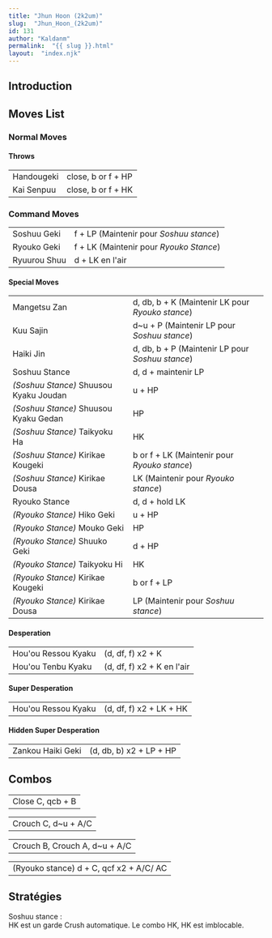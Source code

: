 ```yaml
---
title: "Jhun Hoon (2k2um)"
slug:  "Jhun_Hoon_(2k2um)"
id: 131
author: "Kaldanm"
permalink:  "{{ slug }}.html"
layout:  "index.njk"
---
```


## Introduction

## Moves List

### Normal Moves

#### Throws

|            |                    |
|------------|--------------------|
| Handougeki | close, b or f + HP |
| Kai Senpuu | close, b or f + HK |

### Command Moves

|              |                                         |
|--------------|-----------------------------------------|
| Soshuu Geki  | f + LP (Maintenir pour *Soshuu stance*) |
| Ryouko Geki  | f + LK (Maintenir pour *Ryouko Stance*) |
| Ryuurou Shuu | d + LK en l'air                         |

#### Special Moves

|                                        |                                                  |
|----------------------------------------|--------------------------------------------------|
| Mangetsu Zan                           | d, db, b + K (Maintenir LK pour *Ryouko stance*) |
| Kuu Sajin                              | d\~u + P (Maintenir LP pour *Soshuu stance*)     |
| Haiki Jin                              | d, db, b + P (Maintenir LP pour *Soshuu stance*) |
| Soshuu Stance                          | d, d + maintenir LP                              |
| *(Soshuu Stance)* Shuusou Kyaku Joudan | u + HP                                           |
| *(Soshuu Stance)* Shuusou Kyaku Gedan  | HP                                               |
| *(Soshuu Stance)* Taikyoku Ha          | HK                                               |
| *(Soshuu Stance)* Kirikae Kougeki      | b or f + LK (Maintenir pour *Ryouko stance*)     |
| *(Soshuu Stance)* Kirikae Dousa        | LK (Maintenir pour *Ryouko stance*)              |
| Ryouko Stance                          | d, d + hold LK                                   |
| *(Ryouko Stance)* Hiko Geki            | u + HP                                           |
| *(Ryouko Stance)* Mouko Geki           | HP                                               |
| *(Ryouko Stance)* Shuuko Geki          | d + HP                                           |
| *(Ryouko Stance)* Taikyoku Hi          | HK                                               |
| *(Ryouko Stance)* Kirikae Kougeki      | b or f + LP                                      |
| *(Ryouko Stance)* Kirikae Dousa        | LP (Maintenir pour *Soshuu stance*)              |

#### Desperation

|                     |                            |
|---------------------|----------------------------|
| Hou'ou Ressou Kyaku | (d, df, f) x2 + K          |
| Hou'ou Tenbu Kyaku  | (d, df, f) x2 + K en l'air |

#### Super Desperation

|                     |                         |
|---------------------|-------------------------|
| Hou'ou Ressou Kyaku | (d, df, f) x2 + LK + HK |

#### Hidden Super Desperation

|                   |                         |
|-------------------|-------------------------|
| Zankou Haiki Geki | (d, db, b) x2 + LP + HP |

## Combos

|                  |
|------------------|
| Close C, qcb + B |

|                      |
|----------------------|
| Crouch C, d\~u + A/C |

|                                |
|--------------------------------|
| Crouch B, Crouch A, d\~u + A/C |

|                                         |
|-----------------------------------------|
| (Ryouko stance) d + C, qcf x2 + A/C/ AC |

## Stratégies

Soshuu stance :  
HK est un garde Crush automatique. Le combo HK, HK est imblocable.  
